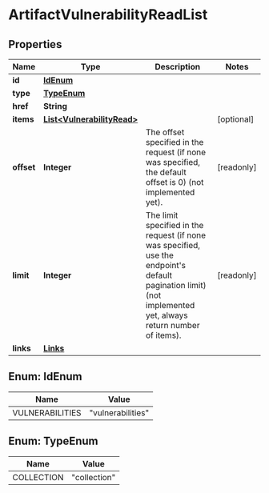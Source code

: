 

# ArtifactVulnerabilityReadList

## Properties

| Name | Type | Description | Notes |
| ------------ | ------------- | ------------- | ------------- |
| **id** | [**IdEnum**](#IdEnum) |  |  |
| **type** | [**TypeEnum**](#TypeEnum) |  |  |
| **href** | **String** |  |  |
| **items** | [**List&lt;VulnerabilityRead&gt;**](VulnerabilityRead.md) |  |  [optional] |
| **offset** | **Integer** | The offset specified in the request (if none was specified, the default offset is 0) (not implemented yet).  |  [readonly] |
| **limit** | **Integer** | The limit specified in the request (if none was specified, use the endpoint&#39;s default pagination limit) (not implemented yet, always return number of items).  |  [readonly] |
| **links** | [**Links**](Links.md) |  |  |



## Enum: IdEnum

| Name | Value |
| ---- | -----
| VULNERABILITIES | &quot;vulnerabilities&quot; |



## Enum: TypeEnum

| Name | Value |
| ---- | -----
| COLLECTION | &quot;collection&quot; |


